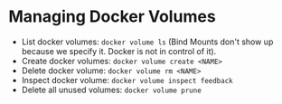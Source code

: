 # Managing Docker Volumes

* List docker volumes: `docker volume ls` (Bind Mounts don't show up because we specify it. 
  Docker is not in control of it).
* Create docker volumes: `docker volume create <NAME>`
* Delete docker volume: `docker volume rm <NAME>`
* Inspect docker volume: `docker volume inspect feedback`
* Delete all unused volumes: `docker volume prune`
